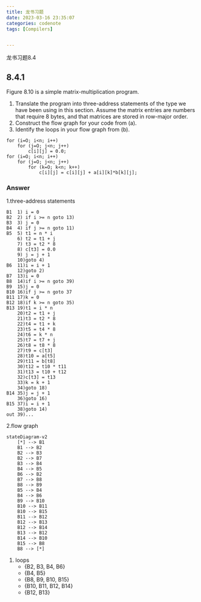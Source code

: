 ```yaml
---
title: 龙书习题
date: 2023-03-16 23:35:07
categories: codenote
tags: [Compilers]


---
```


龙书习题8.4

<!--more-->

## 8.4.1

Figure 8.10 is a simple matrix-multiplication program.

1. Translate the program into three-address statements of the type we have been using in this section. Assume the matrix entries are numbers that require 8 bytes, and that matrices are stored in row-major order.
2. Construct the flow graph for your code from (a).
3. Identify the loops in your flow graph from (b).

```
for (i=O; i<n; i++)
    for (j=O; j<n; j++)
        c[i][j] = 0.0;
for (i=O; i<n; i++)
    for (j=O; j<n; j++)
        for (k=O; k<n; k++)
            c[i][j] = c[i][j] + a[i][k]*b[k][j];
```

### Answer

1.three-address statements

```
B1	1) i = 0
B2	2) if i >= n goto 13)
B3	3) j = 0
B4	4) if j >= n goto 11)
B5	5) t1 = n * i
	6) t2 = t1 + j
	7) t3 = t2 * 8
	8) c[t3] = 0.0
	9) j = j + 1
	10)goto 4)
B6	11)i = i + 1
	12)goto 2) 
B7	13)i = 0
B8	14)if i >= n goto 39)
B9	15)j = 0
B10	16)if j >= n goto 37
B11	17)k = 0
B12	18)if k >= n goto 35)
B13	19)t1 = i * n
	20)t2 = t1 + j
	21)t3 = t2 * 8
	22)t4 = t1 + k
	23)t5 = t4 * 8
	24)t6 = k * n
	25)t7 = t7 + j
	26)t8 = t8 * 8
	27)t9 = c[t3]
	28)t10 = a[t5]
	29)t11 = b[t8]
	30)t12 = t10 * t11
	31)t13 = t10 + t12
	32)c[t3] = t13
	33)k = k + 1
	34)goto 18)
B14	35)j = j + 1
	36)goto 16)
B15	37)i = i + 1
	38)goto 14)
out	39)...
```

2.flow graph

```mermaid
stateDiagram-v2
    [*] --> B1
    B1 --> B2
    B2 --> B3
    B2 --> B7
    B3 --> B4
    B4 --> B5
    B6 --> B2
    B7 --> B8
    B8 --> B9
    B5 --> B4
    B4 --> B6
    B9 --> B10
    B10 --> B11
    B10 --> B15
    B11 --> B12
    B12 --> B13
    B12 --> B14
    B13 --> B12
    B14 --> B10
    B15 --> B8
    B8 --> [*]
```
1. loops
   - {B2, B3, B4, B6}
   - {B4, B5}
   - {B8, B9, B10, B15}
   - {B10, B11, B12, B14}
   - {B12, B13}